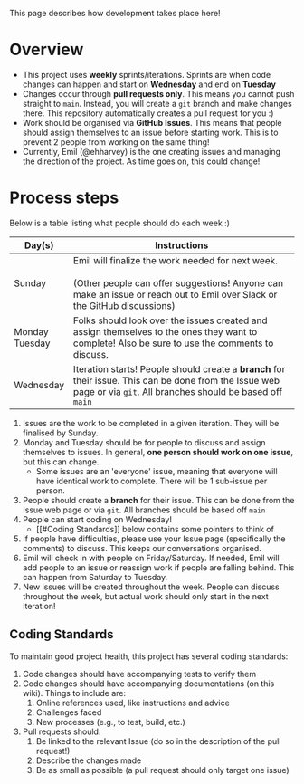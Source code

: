 This page describes how development takes place here!
# Overview
* This project uses **weekly** sprints/iterations. Sprints are when code changes can happen and start on **Wednesday** and end on **Tuesday**
* Changes occur through **pull requests only**. This means you cannot push straight to `main`. Instead, you will create a `git` branch and make changes there. This repository automatically creates a pull request for you :)
* Work should be organised via **GitHub Issues**. This means that people should assign themselves to an issue before starting work. This is to prevent 2 people from working on the same thing!
* Currently, Emil (@ehharvey) is the one creating issues and managing the direction of the project. As time goes on, this could change!
# Process steps
Below is a table listing what people should do each week :)

| Day(s)            | Instructions                                                                                                                                                                      |
| ----------------- | --------------------------------------------------------------------------------------------------------------------------------------------------------------------------------- |
| Sunday            | Emil will finalize the work needed for next week.<br><br>(Other people can offer suggestions! Anyone can make an issue or reach out to Emil over Slack or the GitHub discussions) |
| Monday<br>Tuesday | Folks should look over the issues created and assign themselves to the ones they want to complete! Also be sure to use the comments to discuss.                                   |
| Wednesday         | Iteration starts! People should create a **branch** for their issue. This can be done from the Issue web page or via `git`. All branches should be based off `main`               |

1. Issues are the work to be completed in a given iteration. They will be finalised by Sunday.
2. Monday and Tuesday should be for people to discuss and assign themselves to issues. In general, **one person should work on one issue**,  but this can change.
	* Some issues are an 'everyone' issue, meaning that everyone will have identical work to complete. There will be 1 sub-issue per person.
3. People should create a **branch** for their issue. This can be done from the Issue web page or via `git`. All branches should be based off `main`
4. People can start coding on Wednesday!
	* [[#Coding Standards]] below contains some pointers to think of
5. If people have difficulties, please use your Issue page (specifically the comments) to discuss. This keeps our conversations organised.
6. Emil will check in with people on Friday/Saturday. If needed, Emil will add people to an issue or reassign work if people are falling behind. This can happen from Saturday to Tuesday.
7. New issues will be created throughout the week. People can discuss throughout the week, but actual work should only start in the next iteration!
## Coding Standards
To maintain good project health, this project has several coding standards:
1. Code changes should have accompanying tests to verify them
2. Code changes should have accompanying documentations (on this wiki). Things to include are:
	1. Online references used, like instructions and advice
	2. Challenges faced
	3. New processes (e.g., to test, build, etc.)
3. Pull requests should:
	1. Be linked to the relevant Issue (do so in the description of the pull request!)
	2. Describe the changes made
	3. Be as small as possible (a pull request should only target one issue)